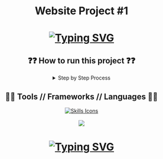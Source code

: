 <h1 align="center">Website Project #1</h1>
<h1 align="center">
 <a href="https://git.io/typing-svg"><img src="https://readme-typing-svg.demolab.com?font=Fira+Code&duration=4000&pause=500&color=0BF71D&center=true&width=435&lines=This+is+Blog+Website+Project" alt="Typing SVG" /></a>
</h1>
<div align="center">

<h2 align="center">
    ❓❓ How to run this project ❓❓
</h2>
<details>
    <summary>Step by Step Process</summary>
    <div align="left">
    
    1. Download this project
    
    2. Download xampp or laragon to and run apache and mySQL 

    3. Put this folder project  on laragon/www or xampp/htdocs

    4. go to this project  in cmd and type composer update or composer install

    5. edit the .env.example on this project to .env

    6.Set Up the .env file

    7. Make database 

    8. import this file .sql extension to database 

    9. php artisan key:generate

    10. php artisan storage:link

    11. php artisan serve + copy the (http://127.0.0.1:8000)

    12. paste to your browser
</div>
</details>


<h2 align="center">
  👨‍💻 Tools // Frameworks // Languages 👨‍💻
</h2>
<div align="center">
  <a href="https://skillicons.dev">
    <img src="https://skillicons.dev/icons?i=html,css,js,laravel,php,mysql,vscode&perline=6" alt="Skills Icons"/>
  </a>
</div>
<br>
<div align="center">
    <img src="https://github-readme-stats.vercel.app/api/top-langs/?username=RasyidDevs&langs_count=5&theme=tokyonight">
</div>

<h1 align="center">
 <a href="https://git.io/typing-svg"><img src="https://readme-typing-svg.demolab.com?font=Fira+Code&duration=4000&pause=500&color=0BF71D&center=true&width=435&lines=Thank+you+for+visiting" alt="Typing SVG" /></a>
</h1>
<div align="center">


